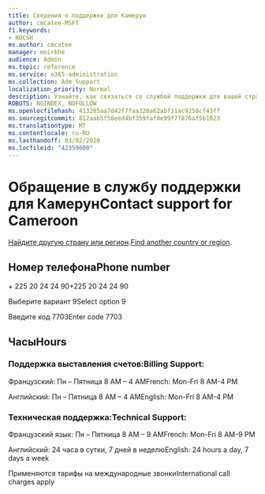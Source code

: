 ```yaml
---
title: Сведения о поддержке для Камерун
author: cmcatee-MSFT
f1.keywords:
- NOCSH
ms.author: cmcatee
manager: mnirkhe
audience: Admin
ms.topic: reference
ms.service: o365-administration
ms.collection: Adm_Support
localization_priority: Normal
description: Узнайте, как связаться со службой поддержки для вашей страны или региона.
ROBOTS: NOINDEX, NOFOLLOW
ms.openlocfilehash: 413285aa7d42f7faa320a62abf11ac9258cf43ff
ms.sourcegitcommit: 812aab5f58eed4bf359faf0e99f7f876af5b1023
ms.translationtype: MT
ms.contentlocale: ru-RU
ms.lasthandoff: 03/02/2020
ms.locfileid: "42359600"
---
```

# <a name="contact-support-for-cameroon"></a><span data-ttu-id="51348-103">Обращение в службу поддержки для Камерун</span><span class="sxs-lookup"><span data-stu-id="51348-103">Contact support for Cameroon</span></span>

<span data-ttu-id="51348-104">[Найдите другую страну или регион](../contact-support-for-business-products.md).</span><span class="sxs-lookup"><span data-stu-id="51348-104">[Find another country or region](../contact-support-for-business-products.md).</span></span>

## <a name="phone-number"></a><span data-ttu-id="51348-105">Номер телефона</span><span class="sxs-lookup"><span data-stu-id="51348-105">Phone number</span></span>
<span data-ttu-id="51348-106">+ 225 20 24 24 90</span><span class="sxs-lookup"><span data-stu-id="51348-106">+225 20 24 24 90</span></span>

<span data-ttu-id="51348-107">Выберите вариант 9</span><span class="sxs-lookup"><span data-stu-id="51348-107">Select option 9</span></span>

<span data-ttu-id="51348-108">Введите код 7703</span><span class="sxs-lookup"><span data-stu-id="51348-108">Enter code 7703</span></span>

## <a name="hours"></a><span data-ttu-id="51348-109">Часы</span><span class="sxs-lookup"><span data-stu-id="51348-109">Hours</span></span>
### <a name="billing-support"></a><span data-ttu-id="51348-110">Поддержка выставления счетов:</span><span class="sxs-lookup"><span data-stu-id="51348-110">Billing Support:</span></span>

<span data-ttu-id="51348-111">Французский: Пн – Пятница 8 AM – 4 AM</span><span class="sxs-lookup"><span data-stu-id="51348-111">French: Mon-Fri 8 AM-4 PM</span></span>

<span data-ttu-id="51348-112">Английский: Пн – Пятница 8 AM – 4 AM</span><span class="sxs-lookup"><span data-stu-id="51348-112">English: Mon-Fri 8 AM-4 PM</span></span>

### <a name="technical-support"></a><span data-ttu-id="51348-113">Техническая поддержка:</span><span class="sxs-lookup"><span data-stu-id="51348-113">Technical Support:</span></span>

<span data-ttu-id="51348-114">Французский язык: Пн – Пятница 8 AM – 9 AM</span><span class="sxs-lookup"><span data-stu-id="51348-114">French: Mon-Fri 8 AM-9 PM</span></span>

<span data-ttu-id="51348-115">Английский: 24 часа в сутки, 7 дней в неделю</span><span class="sxs-lookup"><span data-stu-id="51348-115">English: 24 hours a day, 7 days a week</span></span>

<span data-ttu-id="51348-116">Применяются тарифы на международные звонки</span><span class="sxs-lookup"><span data-stu-id="51348-116">International call charges apply</span></span>
